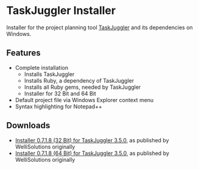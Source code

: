 # TaskJuggler Installer
Installer for the project planning tool [TaskJuggler](https://github.com/taskjuggler/TaskJuggler) and its dependencies on Windows.

## Features

* Complete installation
  * Installs TaskJuggler
  * Installs Ruby, a dependency of TaskJuggler
  * Installs all Ruby gems, needed by TaskJuggler
  * Installer for 32 Bit and 64 Bit
* Default project file via Windows Explorer context menu
* Syntax highlighting for Notepad++

## Downloads

* [Installer 0.7.1.8 (32 Bit) for TaskJuggler 3.5.0](Downloads/TaskJuggler%203.5.0%20Installer%200.7.1.8%20x86.exe), as published by WelliSolutions originally
* [Installer 0.7.1.8 (64 Bit) for TaskJuggler 3.5.0](Downloads/TaskJuggler%203.5.0%20Installer%200.7.1.8%20x64.exe), as published by WelliSolutions originally